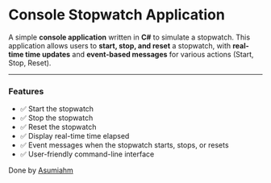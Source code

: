 

# **Console Stopwatch Application**

A simple **console application** written in **C#** to simulate a stopwatch. This application allows users to **start, stop, and reset** a stopwatch, with **real-time time updates** and **event-based messages** for various actions (Start, Stop, Reset).

---

### **Features**
- ✅ Start the stopwatch  
- ✅ Stop the stopwatch  
- ✅ Reset the stopwatch  
- ✅ Display real-time time elapsed  
- ✅ Event messages when the stopwatch starts, stops, or resets  
- ✅ User-friendly command-line interface

Done by [Asumiahm](Asumiahm)

